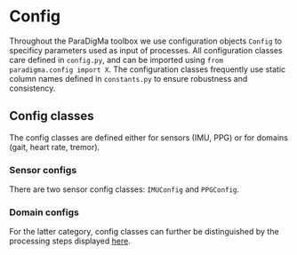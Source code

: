 # Config
Throughout the ParaDigMa toolbox we use configuration objects `Config` to specificy parameters used as input of processes. All configuration classes care defined in `config.py`, and can be imported using `from paradigma.config import X`.  The configuration classes frequently use static column names defined in `constants.py` to ensure robustness and consistency.

## Config classes
The config classes are defined either for sensors (IMU, PPG) or for domains (gait, heart rate, tremor).

### Sensor configs
There are two sensor config classes: `IMUConfig` and `PPGConfig`.

### Domain configs
For the latter category, config classes can further be distinguished by the processing steps displayed [here](https://github.com/biomarkersParkinson/paradigma).
